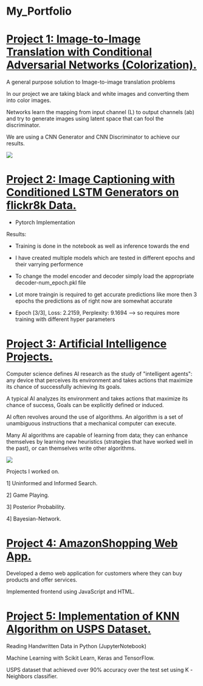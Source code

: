 # My_Portfolio

# [Project 1: Image-to-Image Translation with Conditional Adversarial Networks (Colorization).](https://github.com/ramrams18/Image-to-Image-Translation-with-Conditional-Adversarial-Networks-Colorization)

A general purpose solution to Image-to-image translation problems

In our project we are taking black and white images and converting them into color images.

Networks learn the mapping from input channel (L) to output channels (ab) and try to           generate images using latent space that can fool the discriminator.

We are using a CNN Generator and CNN Discriminator to achieve our results.

![](https://github.com/ramrams18/my-portfolio/blob/main/images/proj1.png)

# [Project 2: Image Captioning with Conditioned LSTM Generators on flickr8k Data.](https://github.com/ramrams18/Image-Captioning-with-Conditioned-LSTM-Generators)

* Pytorch Implementation

Results:

* Training is done in the notebook as well as inference towards the end

* I have created multiple models which are tested in different epochs and their varrying performence

* To change the model encoder and decoder simply load the appropriate decoder-num_epoch.pkl file

* Lot more traingin is required to get accurate predictions like more then 3 epochs 
  the predictions as of right now are somewhat accurate

* Epoch [3/3], Loss: 2.2159, Perplexity: 9.1694 --> so requires more training with different hyper parameters

# [Project 3: Artificial Intelligence Projects.](https://github.com/ramrams18/Artificial-Intelligence)

Computer science defines AI research as the study of "intelligent agents": any device that perceives its environment and takes actions that maximize its chance of successfully achieving its goals.

A typical AI analyzes its environment and takes actions that maximize its chance of success, Goals can be explicitly defined or induced.

AI often revolves around the use of algorithms. An algorithm is a set of unambiguous instructions that a mechanical computer can execute.

Many AI algorithms are capable of learning from data; they can enhance themselves by learning new heuristics (strategies that have worked well in the past), or can themselves write other algorithms.

![](https://github.com/ramrams18/my-portfolio/blob/main/images/proj2.png)

Projects I worked on.

1] Uninformed and Informed Search.

2] Game Playing.

3] Posterior Probability.

4] Bayesian-Network.

# [Project 4: AmazonShopping Web App.](https://github.com/ramrams18/AmazonShopping-Web-App)

Developed a demo web application for customers where they can buy products and offer services.

Implemented frontend using JavaScript and HTML. 

# [Project 5: Implementation of KNN Algorithm on USPS Dataset.](https://github.com/ramrams18/Handwritten-digits-USPS-dataset)

Reading Handwritten Data in Python (JupyterNotebook)

Machine Learning with Scikit Learn, Keras and TensorFlow.

USPS dataset that achieved over 90% accuracy over the test set using K -Neighbors classifier.
